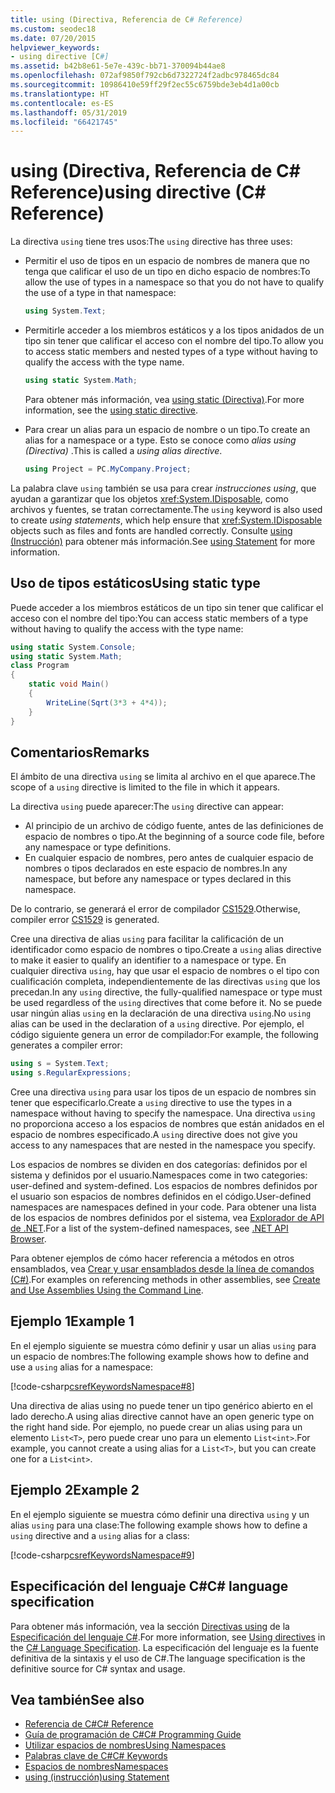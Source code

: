 ```yaml
---
title: using (Directiva, Referencia de C# Reference)
ms.custom: seodec18
ms.date: 07/20/2015
helpviewer_keywords:
- using directive [C#]
ms.assetid: b42b8e61-5e7e-439c-bb71-370094b44ae8
ms.openlocfilehash: 072af9850f792cb6d7322724f2adbc978465dc84
ms.sourcegitcommit: 10986410e59ff29f2ec55c6759bde3eb4d1a00cb
ms.translationtype: HT
ms.contentlocale: es-ES
ms.lasthandoff: 05/31/2019
ms.locfileid: "66421745"
---
```

# <a name="using-directive-c-reference"></a><span data-ttu-id="97050-102">using (Directiva, Referencia de C# Reference)</span><span class="sxs-lookup"><span data-stu-id="97050-102">using directive (C# Reference)</span></span>

<span data-ttu-id="97050-103">La directiva `using` tiene tres usos:</span><span class="sxs-lookup"><span data-stu-id="97050-103">The `using` directive has three uses:</span></span>

- <span data-ttu-id="97050-104">Permitir el uso de tipos en un espacio de nombres de manera que no tenga que calificar el uso de un tipo en dicho espacio de nombres:</span><span class="sxs-lookup"><span data-stu-id="97050-104">To allow the use of types in a namespace so that you do not have to qualify the use of a type in that namespace:</span></span>

    ```csharp
    using System.Text;
    ```

- <span data-ttu-id="97050-105">Permitirle acceder a los miembros estáticos y a los tipos anidados de un tipo sin tener que calificar el acceso con el nombre del tipo.</span><span class="sxs-lookup"><span data-stu-id="97050-105">To allow you to access static members and nested types of a type without having to qualify the access with the type name.</span></span>

    ```csharp
    using static System.Math;
    ```

    <span data-ttu-id="97050-106">Para obtener más información, vea [using static (Directiva)](using-static.md).</span><span class="sxs-lookup"><span data-stu-id="97050-106">For more information, see the [using static directive](using-static.md).</span></span>

- <span data-ttu-id="97050-107">Para crear un alias para un espacio de nombre o un tipo.</span><span class="sxs-lookup"><span data-stu-id="97050-107">To create an alias for a namespace or a type.</span></span> <span data-ttu-id="97050-108">Esto se conoce como *alias using (Directiva)* .</span><span class="sxs-lookup"><span data-stu-id="97050-108">This is called a *using alias directive*.</span></span>

    ```csharp
    using Project = PC.MyCompany.Project;
    ```

<span data-ttu-id="97050-109">La palabra clave `using` también se usa para crear *instrucciones using*, que ayudan a garantizar que los objetos <xref:System.IDisposable>, como archivos y fuentes, se tratan correctamente.</span><span class="sxs-lookup"><span data-stu-id="97050-109">The `using` keyword is also used to create *using statements*, which help ensure that <xref:System.IDisposable> objects such as files and fonts are handled correctly.</span></span> <span data-ttu-id="97050-110">Consulte [using (Instrucción)](using-statement.md) para obtener más información.</span><span class="sxs-lookup"><span data-stu-id="97050-110">See [using Statement](using-statement.md) for more information.</span></span>

## <a name="using-static-type"></a><span data-ttu-id="97050-111">Uso de tipos estáticos</span><span class="sxs-lookup"><span data-stu-id="97050-111">Using static type</span></span>

<span data-ttu-id="97050-112">Puede acceder a los miembros estáticos de un tipo sin tener que calificar el acceso con el nombre del tipo:</span><span class="sxs-lookup"><span data-stu-id="97050-112">You can access static members of a type without having to qualify the access with the type name:</span></span>

```csharp
using static System.Console;
using static System.Math;
class Program
{
    static void Main()
    {
        WriteLine(Sqrt(3*3 + 4*4));
    }
}
```

## <a name="remarks"></a><span data-ttu-id="97050-113">Comentarios</span><span class="sxs-lookup"><span data-stu-id="97050-113">Remarks</span></span>

<span data-ttu-id="97050-114">El ámbito de una directiva `using` se limita al archivo en el que aparece.</span><span class="sxs-lookup"><span data-stu-id="97050-114">The scope of a `using` directive is limited to the file in which it appears.</span></span>

<span data-ttu-id="97050-115">La directiva `using` puede aparecer:</span><span class="sxs-lookup"><span data-stu-id="97050-115">The `using` directive can appear:</span></span>

- <span data-ttu-id="97050-116">Al principio de un archivo de código fuente, antes de las definiciones de espacio de nombres o tipo.</span><span class="sxs-lookup"><span data-stu-id="97050-116">At the beginning of a source code file, before any namespace or type definitions.</span></span>
- <span data-ttu-id="97050-117">En cualquier espacio de nombres, pero antes de cualquier espacio de nombres o tipos declarados en este espacio de nombres.</span><span class="sxs-lookup"><span data-stu-id="97050-117">In any namespace, but before any namespace or types declared in this namespace.</span></span>

<span data-ttu-id="97050-118">De lo contrario, se generará el error de compilador [CS1529](../../misc/cs1529.md).</span><span class="sxs-lookup"><span data-stu-id="97050-118">Otherwise, compiler error [CS1529](../../misc/cs1529.md) is generated.</span></span>

<span data-ttu-id="97050-119">Cree una directiva de alias `using` para facilitar la calificación de un identificador como espacio de nombres o tipo.</span><span class="sxs-lookup"><span data-stu-id="97050-119">Create a `using` alias directive to make it easier to qualify an identifier to a namespace or type.</span></span> <span data-ttu-id="97050-120">En cualquier directiva `using`, hay que usar el espacio de nombres o el tipo con cualificación completa, independientemente de las directivas `using` que los precedan.</span><span class="sxs-lookup"><span data-stu-id="97050-120">In any `using` directive, the fully-qualified namespace or type must be used regardless of the `using` directives that come before it.</span></span> <span data-ttu-id="97050-121">No se puede usar ningún alias `using` en la declaración de una directiva `using`.</span><span class="sxs-lookup"><span data-stu-id="97050-121">No `using` alias can be used in the declaration of a `using` directive.</span></span> <span data-ttu-id="97050-122">Por ejemplo, el código siguiente genera un error de compilador:</span><span class="sxs-lookup"><span data-stu-id="97050-122">For example, the following generates a compiler error:</span></span>

```csharp
using s = System.Text;
using s.RegularExpressions;
```

<span data-ttu-id="97050-123">Cree una directiva `using` para usar los tipos de un espacio de nombres sin tener que especificarlo.</span><span class="sxs-lookup"><span data-stu-id="97050-123">Create a `using` directive to use the types in a namespace without having to specify the namespace.</span></span> <span data-ttu-id="97050-124">Una directiva `using` no proporciona acceso a los espacios de nombres que están anidados en el espacio de nombres especificado.</span><span class="sxs-lookup"><span data-stu-id="97050-124">A `using` directive does not give you access to any namespaces that are nested in the namespace you specify.</span></span>

<span data-ttu-id="97050-125">Los espacios de nombres se dividen en dos categorías: definidos por el sistema y definidos por el usuario.</span><span class="sxs-lookup"><span data-stu-id="97050-125">Namespaces come in two categories: user-defined and system-defined.</span></span> <span data-ttu-id="97050-126">Los espacios de nombres definidos por el usuario son espacios de nombres definidos en el código.</span><span class="sxs-lookup"><span data-stu-id="97050-126">User-defined namespaces are namespaces defined in your code.</span></span> <span data-ttu-id="97050-127">Para obtener una lista de los espacios de nombres definidos por el sistema, vea [Explorador de API de .NET](../../../../api/index.md).</span><span class="sxs-lookup"><span data-stu-id="97050-127">For a list of the system-defined namespaces, see [.NET API Browser](../../../../api/index.md).</span></span>

<span data-ttu-id="97050-128">Para obtener ejemplos de cómo hacer referencia a métodos en otros ensamblados, vea [Crear y usar ensamblados desde la línea de comandos (C#)](../../programming-guide/concepts/assemblies-gac/how-to-create-and-use-assemblies-using-the-command-line.md).</span><span class="sxs-lookup"><span data-stu-id="97050-128">For examples on referencing methods in other assemblies, see [Create and Use Assemblies Using the Command Line](../../programming-guide/concepts/assemblies-gac/how-to-create-and-use-assemblies-using-the-command-line.md).</span></span>

## <a name="example-1"></a><span data-ttu-id="97050-129">Ejemplo 1</span><span class="sxs-lookup"><span data-stu-id="97050-129">Example 1</span></span>

<span data-ttu-id="97050-130">En el ejemplo siguiente se muestra cómo definir y usar un alias `using` para un espacio de nombres:</span><span class="sxs-lookup"><span data-stu-id="97050-130">The following example shows how to define and use a `using` alias for a namespace:</span></span>

[!code-csharp[csrefKeywordsNamespace#8](~/samples/snippets/csharp/VS_Snippets_VBCSharp/csrefKeywordsNamespace/CS/csrefKeywordsNamespace2.cs#8)]

<span data-ttu-id="97050-131">Una directiva de alias using no puede tener un tipo genérico abierto en el lado derecho.</span><span class="sxs-lookup"><span data-stu-id="97050-131">A using alias directive cannot have an open generic type on the right hand side.</span></span> <span data-ttu-id="97050-132">Por ejemplo, no puede crear un alias using para un elemento `List<T>`, pero puede crear uno para un elemento `List<int>`.</span><span class="sxs-lookup"><span data-stu-id="97050-132">For example, you cannot create a using alias for a `List<T>`, but you can create one for a `List<int>`.</span></span>

## <a name="example-2"></a><span data-ttu-id="97050-133">Ejemplo 2</span><span class="sxs-lookup"><span data-stu-id="97050-133">Example 2</span></span>

<span data-ttu-id="97050-134">En el ejemplo siguiente se muestra cómo definir una directiva `using` y un alias `using` para una clase:</span><span class="sxs-lookup"><span data-stu-id="97050-134">The following example shows how to define a `using` directive and a `using` alias for a class:</span></span>

[!code-csharp[csrefKeywordsNamespace#9](~/samples/snippets/csharp/VS_Snippets_VBCSharp/csrefKeywordsNamespace/CS/csrefKeywordsNamespace2.cs#9)]

## <a name="c-language-specification"></a><span data-ttu-id="97050-135">Especificación del lenguaje C#</span><span class="sxs-lookup"><span data-stu-id="97050-135">C# language specification</span></span>

<span data-ttu-id="97050-136">Para obtener más información, vea la sección [Directivas using](~/_csharplang/spec/namespaces.md#using-directives) de la [Especificación del lenguaje C#](../language-specification/index.md).</span><span class="sxs-lookup"><span data-stu-id="97050-136">For more information, see [Using directives](~/_csharplang/spec/namespaces.md#using-directives) in the [C# Language Specification](../language-specification/index.md).</span></span> <span data-ttu-id="97050-137">La especificación del lenguaje es la fuente definitiva de la sintaxis y el uso de C#.</span><span class="sxs-lookup"><span data-stu-id="97050-137">The language specification is the definitive source for C# syntax and usage.</span></span>

## <a name="see-also"></a><span data-ttu-id="97050-138">Vea también</span><span class="sxs-lookup"><span data-stu-id="97050-138">See also</span></span>

- [<span data-ttu-id="97050-139">Referencia de C#</span><span class="sxs-lookup"><span data-stu-id="97050-139">C# Reference</span></span>](../index.md)
- [<span data-ttu-id="97050-140">Guía de programación de C#</span><span class="sxs-lookup"><span data-stu-id="97050-140">C# Programming Guide</span></span>](../../programming-guide/index.md)
- [<span data-ttu-id="97050-141">Utilizar espacios de nombres</span><span class="sxs-lookup"><span data-stu-id="97050-141">Using Namespaces</span></span>](../../programming-guide/namespaces/using-namespaces.md)
- [<span data-ttu-id="97050-142">Palabras clave de C#</span><span class="sxs-lookup"><span data-stu-id="97050-142">C# Keywords</span></span>](index.md)
- [<span data-ttu-id="97050-143">Espacios de nombres</span><span class="sxs-lookup"><span data-stu-id="97050-143">Namespaces</span></span>](../../programming-guide/namespaces/index.md)
- [<span data-ttu-id="97050-144">using (instrucción)</span><span class="sxs-lookup"><span data-stu-id="97050-144">using Statement</span></span>](using-statement.md)
